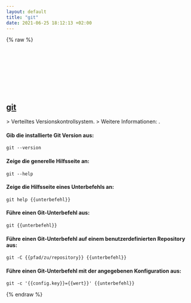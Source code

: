 ```yaml
---
layout: default
title: "git"
date: 2021-06-25 18:12:13 +02:00
---
```

{% raw %}
<h2 id="git">
  <a href="/de/common/git.html">git</a> <a href="#git"><svg class="icon">
    <use href="/assets/images/unicode_sprite.svg#link" />
  </svg></a>
</h2>
> Verteiltes Versionskontrollsystem.
> Weitere Informationen: <https://git-scm.com/>.

#### Gib die installierte Git Version aus:
```shell
git --version
```
#### Zeige die generelle Hilfsseite an:
```shell
git --help
```
#### Zeige die Hilfsseite eines Unterbefehls an:
```shell
git help {{unterbefehl}}
```
#### Führe einen Git-Unterbefehl aus:
```shell
git {{unterbefehl}}
```
#### Führe einen Git-Unterbefehl auf einem benutzerdefinierten Repository aus:
```shell
git -C {{pfad/zu/repository}} {{unterbefehl}}
```
#### Führe einen Git-Unterbefehl mit der angegebenen Konfiguration aus:
```shell
git -c '{{config.key}}={{wert}}' {{unterbefehl}}
```
{% endraw %}